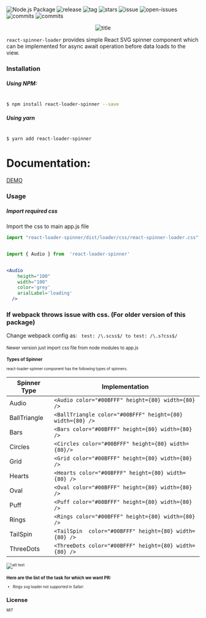 ![Node.js Package](https://github.com/mhnpd/react-loader-spinner/workflows/Node.js%20Package/badge.svg?branch=master)
![release](https://badgen.net/github/release/mhnpd/react-loader-spinner)
![tag](https://badgen.net/github/tag/mhnpd/react-loader-spinner)
![stars](https://badgen.net/github/stars/mhnpd/react-loader-spinner)
![issue](https://badgen.net/github/issues/mhnpd/react-loader-spinner)
![open-issues](https://badgen.net/github/open-issues/mhnpd/react-loader-spinner)
![commits](https://badgen.net/github/commits/mhnpd/react-loader-spinner)
![commits](https://badgen.net/github/assets-dl/mhnpd/react-loader-spinner)

<div style="text-align:center;">
<p>
  <img src="/logo/logo.png" alt="title"/>
</p>
</div>

`react-spinner-loader` provides simple React SVG spinner component which can be implemented for async await operation before data loads to the view.

### Installation

##### Using NPM:

#

```sh
$ npm install react-loader-spinner --save
```

##### Using yarn

#

```sh
$ yarn add react-loader-spinner
```

# Documentation:

[DEMO](https://mhnpd.github.io/react-loader-spinner-example/)

### Usage


##### Import required css
Import the css to main app.js file

```js
import "react-loader-spinner/dist/loader/css/react-spinner-loader.css";
```


```jsx

import { Audio } from  'react-loader-spinner'


<Audio
    heigth="100"
    width="100"
    color='grey'
    arialLabel='loading'
  />
```

### If webpack throws issue with css. (For older version of this package)

Change webpack config as:
` test: /\.scss$/ to test: /\.s?css$/`
<br/><br/>
<small>Newer version just import css file from node modules to app.js<small>

### Types of Spinner

react-loader-spinner component has the following types of spinners.

| Spinner Type | Implementation                                                                |
| ------------ |-------------------------------------------------------------------------------|
| Audio        | `<Audio color="#00BFFF" height={80} width={80} />`               |
| BallTriangle | `<BallTriangle color="#00BFFF" height={80} width={80} />` |
| Bars         | `<Bars color="#00BFFF" height={80} width={80} />`                 |
| Circles      | `<Circles color="#00BFFF" height={80} width={80}/>`            |
| Grid         | `<Grid color="#00BFFF" height={80} width={80} />`                 |
| Hearts       | `<Hearts color="#00BFFF" height={80} width={80} />`             |
| Oval         | `<Oval color="#00BFFF" height={80} width={80} />`                 |
| Puff         | `<Puff color="#00BFFF" height={80} width={80} />`                 |
| Rings        | `<Rings color="#00BFFF" height={80} width={80} />`               |
| TailSpin     | `<TailSpin  color="#00BFFF" height={80} width={80} />`         |
| ThreeDots    | `<ThreeDots color="#00BFFF" height={80} width={80} />`       |


 ![alt text](https://user-images.githubusercontent.com/33191954/148691173-a825d830-9457-4174-9b74-5c2a264906e4.gif)
  

### Here are the list of the task for which we want PR:

- Rings svg loader not supported in Safari

## License

MIT
